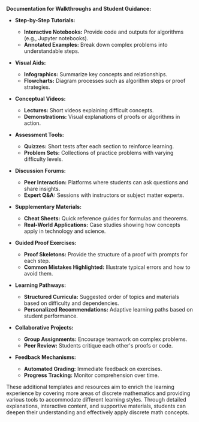 
**Documentation for Walkthroughs and Student Guidance:**

- **Step-by-Step Tutorials:**
  - **Interactive Notebooks:** Provide code and outputs for algorithms (e.g., Jupyter notebooks).
  - **Annotated Examples:** Break down complex problems into understandable steps.

- **Visual Aids:**
  - **Infographics:** Summarize key concepts and relationships.
  - **Flowcharts:** Diagram processes such as algorithm steps or proof strategies.

- **Conceptual Videos:**
  - **Lectures:** Short videos explaining difficult concepts.
  - **Demonstrations:** Visual explanations of proofs or algorithms in action.

- **Assessment Tools:**
  - **Quizzes:** Short tests after each section to reinforce learning.
  - **Problem Sets:** Collections of practice problems with varying difficulty levels.

- **Discussion Forums:**
  - **Peer Interaction:** Platforms where students can ask questions and share insights.
  - **Expert Q&A:** Sessions with instructors or subject matter experts.

- **Supplementary Materials:**
  - **Cheat Sheets:** Quick reference guides for formulas and theorems.
  - **Real-World Applications:** Case studies showing how concepts apply in technology and science.

- **Guided Proof Exercises:**
  - **Proof Skeletons:** Provide the structure of a proof with prompts for each step.
  - **Common Mistakes Highlighted:** Illustrate typical errors and how to avoid them.

- **Learning Pathways:**
  - **Structured Curricula:** Suggested order of topics and materials based on difficulty and dependencies.
  - **Personalized Recommendations:** Adaptive learning paths based on student performance.

- **Collaborative Projects:**
  - **Group Assignments:** Encourage teamwork on complex problems.
  - **Peer Review:** Students critique each other's proofs or code.

- **Feedback Mechanisms:**
  - **Automated Grading:** Immediate feedback on exercises.
  - **Progress Tracking:** Monitor comprehension over time.

These additional templates and resources aim to enrich the learning experience by covering more areas of discrete mathematics and providing various tools to accommodate different learning styles. Through detailed explanations, interactive content, and supportive materials, students can deepen their understanding and effectively apply discrete math concepts.